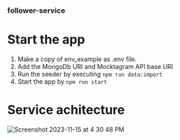 ### follower-service

# Start the app
1. Make a copy of env_example as .env file.
2. Add the MongoDb URI and Mocktagram API base URI
3. Run the seeder by executing `npm run data:import`
4. Start the app by `npm run start`

# Service achitecture
![Screenshot 2023-11-15 at 4 30 48 PM](https://github.com/anim007sharma/follower-service/assets/17455341/44c374af-5315-44aa-911f-73c81a6896cd)
